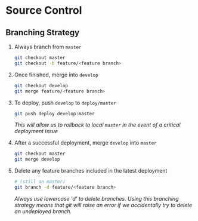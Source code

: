 # Source Control

## Branching Strategy

1. Always branch from `master`

    ```sh
    git checkout master
    git checkout -b feature/<feature branch>
    ```

2. Once finished, merge into `develop`

    ```sh
    git checkout develop
    git merge feature/<feature branch>
    ```

3. To deploy, push `develop` to `deploy/master`
    
    ```sh
    git push deploy develop:master
    ```

    *This will allow us to rollback to local `master` in the event of a critical
    deployment issue*

4. After a successful deployment, merge `develop` into `master`

    ```sh
    git checkout master
    git merge develop
    ```

5. Delete any feature branches included in the latest deployment

    ```sh
    # (still on master)
    git branch -d feature/<feature branch>
    ```

    *Always use lowercase 'd' to delete branches. Using this branching strategy 
    means that git will raise an error if we accidentally try to delete an
    undeployed branch.*